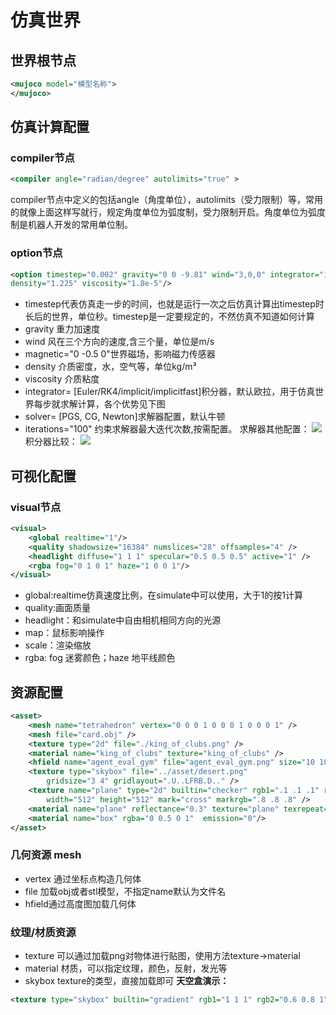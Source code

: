 # 仿真世界
## 世界根节点
```xml
<mujoco model="模型名称">
</mujoco>
```
## 仿真计算配置
### compiler节点
```xml
<compiler angle="radian/degree" autolimits="true" >
```
compiler节点中定义的包括angle（角度单位），autolimits（受力限制）等，常用的就像上面这样写就行，规定角度单位为弧度制，受力限制开启。角度单位为弧度制是机器人开发的常用单位制。
### option节点
```xml
<option timestep="0.002" gravity="0 0 -9.81" wind="3,0,0" integrator="implicitfast" 
density="1.225" viscosity="1.8e-5"/>
```
* timestep代表仿真走一步的时间，也就是运行一次之后仿真计算出timestep时长后的世界，单位秒。timestep是一定要规定的，不然仿真不知道如何计算
* gravity 重力加速度
* wind 风在三个方向的速度,含三个量，单位是m/s
* magnetic="0 -0.5 0"世界磁场，影响磁力传感器
* density 介质密度，水，空气等，单位kg/m³
* viscosity 介质粘度
* integrator= [Euler/RK4/implicit/implicitfast]积分器，默认欧拉，用于仿真世界每步就求解计算，各个优势见下图
* solver= [PGS, CG, Newton]求解器配置，默认牛顿
* iterations="100" 约束求解器最大迭代次数,按需配置。
求解器其他配置：
![](../asset/slove.png)
积分器比较：
![](../asset/integrator.png)

## 可视化配置
### visual节点
```xml
<visual>
    <global realtime="1"/>
    <quality shadowsize="16384" numslices="28" offsamples="4" />
    <headlight diffuse="1 1 1" specular="0.5 0.5 0.5" active="1" />
    <rgba fog="0 1 0 1" haze="1 0 0 1"/>
</visual>
```
* global:realtime仿真速度比例，在simulate中可以使用，大于1的按1计算
* quality:画面质量
* headlight：和simulate中自由相机相同方向的光源
* map：鼠标影响操作
* scale：渲染缩放
* rgba: fog 迷雾颜色；haze 地平线颜色

## 资源配置
```xml
<asset>
    <mesh name="tetrahedron" vertex="0 0 0 1 0 0 0 1 0 0 0 1" />
    <mesh file="card.obj" />
    <texture type="2d" file="./king_of_clubs.png" />
    <material name="king_of_clubs" texture="king_of_clubs" />
    <hfield name="agent_eval_gym" file="agent_eval_gym.png" size="10 10 1 1" />
    <texture type="skybox" file="../asset/desert.png"
        gridsize="3 4" gridlayout=".U..LFRB.D.." />
    <texture name="plane" type="2d" builtin="checker" rgb1=".1 .1 .1" rgb2=".9 .9 .9"
        width="512" height="512" mark="cross" markrgb=".8 .8 .8" />
    <material name="plane" reflectance="0.3" texture="plane" texrepeat="1 1" texuniform="true"/>
    <material name="box" rgba="0 0.5 0 1"  emission="0"/>
</asset>
```
### 几何资源 mesh
* vertex 通过坐标点构造几何体
* file 加载obj或者stl模型，不指定name默认为文件名
* hfield通过高度图加载几何体
### 纹理/材质资源
* texture 可以通过加载png对物体进行贴图，使用方法texture->material
* material 材质，可以指定纹理，颜色，反射，发光等
* skybox texture的类型，直接加载即可
**天空盒演示：**
```xml
<texture type="skybox" builtin="gradient" rgb1="1 1 1" rgb2="0.6 0.8 1" width="256" height="256"/>
```
